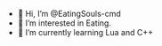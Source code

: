 - 👋 Hi, I’m @EatingSouls-cmd
- 👀 I’m interested in Eating.
- 🌱 I’m currently learning Lua and C++


<!---
EatingSouls-cmd/EatingSouls-cmd is a ✨ special ✨ repository because its `README.md` (this file) appears on your GitHub profile.
You can click the Preview link to take a look at your changes.
--->
